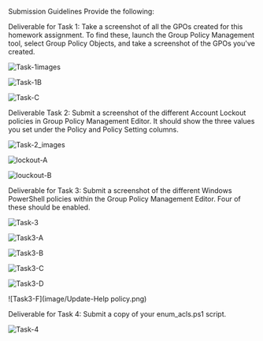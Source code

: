 

Submission Guidelines
Provide the following:


Deliverable for Task 1: Take a screenshot of all the GPOs created for this homework assignment. To find these, launch the Group Policy Management tool, select Group Policy Objects, and take a screenshot of the GPOs you've created.


![Task-1images](image/Task-1.png)

![Task-1B](image/Task-1B-TURN_OFFMULTI.png)

![Task-C](image/Task-1C-TURN_OFF_MULTI.png)



 
 Deliverable Task 2: Submit a screenshot of the different Account Lockout policies in Group Policy Management Editor. It should show the three values you set under the Policy and Policy Setting columns.

 ![Task-2_images](image/Task-2.png)

 ![lockout-A](image/Turn-on-Module-Logging.png)

 ![louckout-B](image/acountlockout15.png)


Deliverable for Task 3: Submit a screenshot of the different Windows PowerShell policies within the Group Policy Management Editor. Four of these should be enabled.

![Task-3](image/task-3-enabled.png)

![Task3-A](image/Turn-on-Module-Logging.png)

![Task3-B](image/Turn-on-PowerShell-Script-Block-Logging.png)

![Task3-C](image/Turn-on-PowerShell-Transcription.png)

![Task3-D](image/Turn-on-Script-Execution.png)

![Task3-F](image/Update-Help policy.png)



Deliverable for Task 4: Submit a copy of your enum_acls.ps1 script.


![Task-4](image/step-4.png)